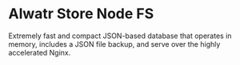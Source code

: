 # Alwatr Store Node FS

Extremely fast and compact JSON-based database that operates in memory, includes a JSON file backup, and serve over the highly accelerated Nginx.
